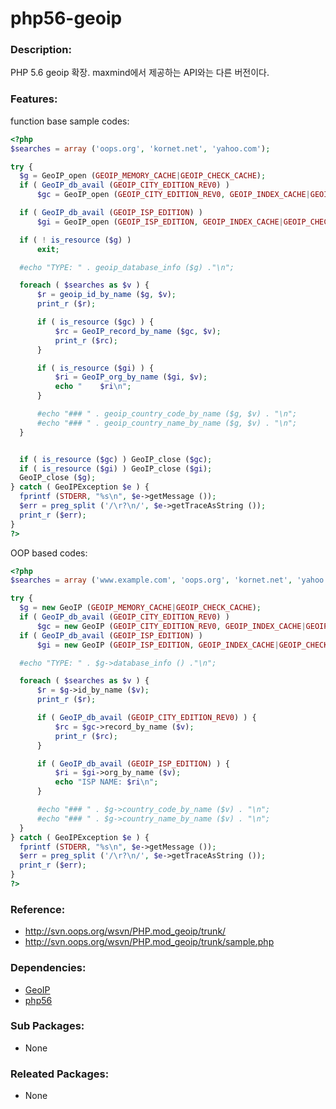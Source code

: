 # php56-geoip

### Description:

PHP 5.6 geoip 확장. maxmind에서 제공하는 API와는 다른 버전이다.

### Features:

function base sample codes:

  ```php
<?php
$searches = array ('oops.org', 'kornet.net', 'yahoo.com');

try {
    $g = GeoIP_open (GEOIP_MEMORY_CACHE|GEOIP_CHECK_CACHE);
    if ( GeoIP_db_avail (GEOIP_CITY_EDITION_REV0) )
        $gc = GeoIP_open (GEOIP_CITY_EDITION_REV0, GEOIP_INDEX_CACHE|GEOIP_CHECK_CACHE);

    if ( GeoIP_db_avail (GEOIP_ISP_EDITION) )
        $gi = GeoIP_open (GEOIP_ISP_EDITION, GEOIP_INDEX_CACHE|GEOIP_CHECK_CACHE);

    if ( ! is_resource ($g) )
        exit;

    #echo "TYPE: " . geoip_database_info ($g) ."\n";

    foreach ( $searches as $v ) {
        $r = geoip_id_by_name ($g, $v);
        print_r ($r);

        if ( is_resource ($gc) ) {
            $rc = GeoIP_record_by_name ($gc, $v);
            print_r ($rc);
        }

        if ( is_resource ($gi) ) {
            $ri = GeoIP_org_by_name ($gi, $v);
            echo "    $ri\n";
        }

        #echo "### " . geoip_country_code_by_name ($g, $v) . "\n";
        #echo "### " . geoip_country_name_by_name ($g, $v) . "\n";
    }


    if ( is_resource ($gc) ) GeoIP_close ($gc);
    if ( is_resource ($gi) ) GeoIP_close ($gi);
    GeoIP_close ($g);
} catch ( GeoIPException $e ) {
    fprintf (STDERR, "%s\n", $e->getMessage ());
    $err = preg_split ('/\r?\n/', $e->getTraceAsString ());
    print_r ($err);
}
?>
```

OOP based codes:

  ```php
<?php
$searches = array ('www.example.com', 'oops.org', 'kornet.net', 'yahoo.com');

try {
    $g = new GeoIP (GEOIP_MEMORY_CACHE|GEOIP_CHECK_CACHE);
    if ( GeoIP_db_avail (GEOIP_CITY_EDITION_REV0) )
        $gc = new GeoIP (GEOIP_CITY_EDITION_REV0, GEOIP_INDEX_CACHE|GEOIP_CHECK_CACHE);
    if ( GeoIP_db_avail (GEOIP_ISP_EDITION) )
        $gi = new GeoIP (GEOIP_ISP_EDITION, GEOIP_INDEX_CACHE|GEOIP_CHECK_CACHE);

    #echo "TYPE: " . $g->database_info () ."\n";

    foreach ( $searches as $v ) {
        $r = $g->id_by_name ($v);
        print_r ($r);

        if ( GeoIP_db_avail (GEOIP_CITY_EDITION_REV0) ) {
            $rc = $gc->record_by_name ($v);
            print_r ($rc);
        }

        if ( GeoIP_db_avail (GEOIP_ISP_EDITION) ) {
            $ri = $gi->org_by_name ($v);
            echo "ISP NAME: $ri\n";
        }

        #echo "### " . $g->country_code_by_name ($v) . "\n";
        #echo "### " . $g->country_name_by_name ($v) . "\n";
    }
} catch ( GeoIPException $e ) {
    fprintf (STDERR, "%s\n", $e->getMessage ());
    $err = preg_split ('/\r?\n/', $e->getTraceAsString ());
    print_r ($err);
}
?>
```

### Reference:
* http://svn.oops.org/wsvn/PHP.mod_geoip/trunk/
* http://svn.oops.org/wsvn/PHP.mod_geoip/trunk/sample.php

### Dependencies:
* [GeoIP](pkg-base-GeoIP,md)
* [php56](pkg-base-php56.md)

### Sub Packages:
* None

### Releated Packages:
* None

